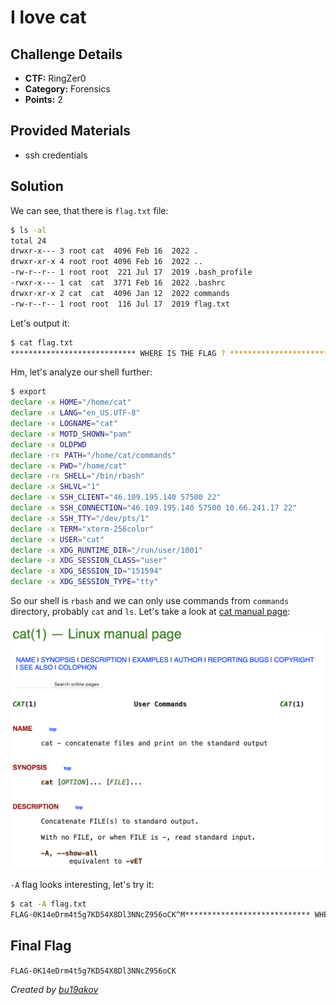 # I love cat

## Challenge Details 

- **CTF:** RingZer0
- **Category:** Forensics
- **Points:** 2

## Provided Materials

- ssh credentials

## Solution

We can see, that there is `flag.txt` file:

```sh
$ ls -al
total 24
drwxr-x--- 3 root cat  4096 Feb 16  2022 .
drwxr-xr-x 4 root root 4096 Feb 16  2022 ..
-rw-r--r-- 1 root root  221 Jul 17  2019 .bash_profile
-rwxr-x--- 1 cat  cat  3771 Feb 16  2022 .bashrc
drwxr-xr-x 2 cat  cat  4096 Jan 12  2022 commands
-rw-r--r-- 1 root root  116 Jul 17  2019 flag.txt
```

Let's output it:

```sh
$ cat flag.txt 
**************************** WHERE IS THE FLAG ? ****************************
```

Hm, let's analyze our shell further:

```sh
$ export
declare -x HOME="/home/cat"
declare -x LANG="en_US.UTF-8"
declare -x LOGNAME="cat"
declare -x MOTD_SHOWN="pam"
declare -x OLDPWD
declare -rx PATH="/home/cat/commands"
declare -x PWD="/home/cat"
declare -rx SHELL="/bin/rbash"
declare -x SHLVL="1"
declare -x SSH_CLIENT="46.109.195.140 57500 22"
declare -x SSH_CONNECTION="46.109.195.140 57500 10.66.241.17 22"
declare -x SSH_TTY="/dev/pts/1"
declare -x TERM="xterm-256color"
declare -x USER="cat"
declare -x XDG_RUNTIME_DIR="/run/user/1001"
declare -x XDG_SESSION_CLASS="user"
declare -x XDG_SESSION_ID="151594"
declare -x XDG_SESSION_TYPE="tty"
```

So our shell is `rbash` and we can only use commands from `commands` directory, probably `cat` and `ls`. Let's take a look at [cat manual page](https://www.man7.org/linux/man-pages/man1/cat.1.html):

![cat](./cat.jpg)

`-A` flag looks interesting, let's try it:

```sh
$ cat -A flag.txt 
FLAG-0K14eDrm4t5g7KD54X8Dl3NNcZ956oCK^M**************************** WHERE IS THE FLAG ? ****************************$
```

## Final Flag

`FLAG-0K14eDrm4t5g7KD54X8Dl3NNcZ956oCK`

*Created by [bu19akov](https://github.com/bu19akov)*